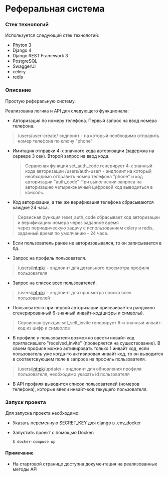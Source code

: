 

# Реферальная система

### Стек технологий

Используется следующий стек технологий:
- Phyton 3
- Django 4
- Django REST Framework 3
- PostgreSQL 
- SwaggerUI
- celery
- redis

### Описание

Простую реферальную систему.

Реализована логика и API для следующего функционала:

-	Авторизация по номеру телефона. Первый запрос на ввод номера телефона.
   >/users/user-create/ эндпоинт -  на который необходимо отправить номер телефона по ключу "phone"

-   Имитация отправки 4-х значного кода авторизации (задержка на сервере 3 сек). Второй запрос на ввод кода.
    >Сервисная функция set_auth_code генерирует 4-х значный кода авторизации
    /users/auth-user/ - эндпоинт на который необходимо отправить номер телефона "phone" и код авторизации "auth_code"
    При выполнении запроса на авторизацию четырехзначный цифровой код выводиться в консоль.

-	Код авторизации, а так же верификация телефона сбрасываются каждые 24 часа.
   >Сервисная функция reset_auth_code сбрасывает код авторизации и верификацию номера через заданное время  
    через периодическую задачу с использованием celery и redis, заданный время по умолчанию - 24 часа.

-	Если пользователь ранее не авторизовывался, то он записывается в бд.

-	Запрос на профиль пользователя.
   >/users/<int:pk>/ - эндпоинт для детального просмотра профиля пользователя

-	Запрос на список всех пользователей.
   >/users/<int:pk>/ - эндпоинт для просмотра списка всех пользователей

-	Пользователю при первой авторизации присваивается рандомно сгенерированный 6-значный инвайт-код(цифры и символы).
   >Сервисная функция set_self_invite генерирует 6-и значный инвайт-код из цифр и символов

-	В профиле у пользователя возможно ввести инвайт-код пригласившего "received_invite" (проверяется на существование). 
    В своем профиле можно активировать только 1 инвайт код, если пользователь уже когда-то активировал инвайт код, 
    то он выводится в соответсвующем поле в запросе на профиль пользователя.
   >/users/<int:pk>/update/ - эндпоинт для обновления профиля пользователя, необходимо указать id пользователя

-	В API профиля выводится список пользователей (номеров телефона), 
    которые ввели инвайт-код текущего пользователя.


### Запуск проекта

Для запуска проекта необходимо:

- Указать переменную SECRET_KEY для django в .env_docker

- Запустить проект с помощью Docker:

      $ docker-compose up


#### Примечание

* На стартовой странице доступна документация на реализованные методы API

